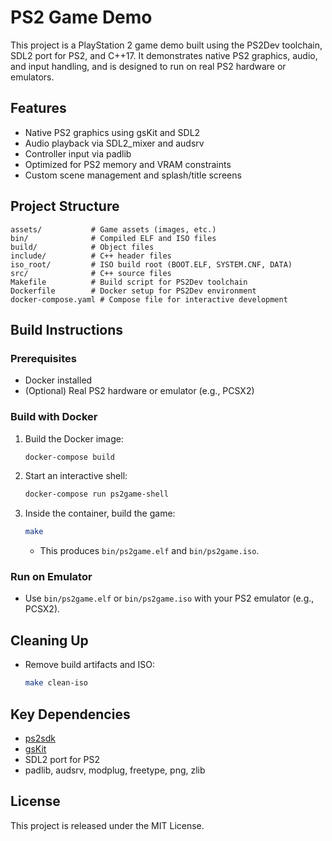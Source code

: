 # PS2 Game Demo

This project is a PlayStation 2 game demo built using the PS2Dev toolchain, SDL2 port for PS2, and C++17. It demonstrates native PS2 graphics, audio, and input handling, and is designed to run on real PS2 hardware or emulators.

## Features
- Native PS2 graphics using gsKit and SDL2
- Audio playback via SDL2_mixer and audsrv
- Controller input via padlib
- Optimized for PS2 memory and VRAM constraints
- Custom scene management and splash/title screens

## Project Structure
```
assets/           # Game assets (images, etc.)
bin/              # Compiled ELF and ISO files
build/            # Object files
include/          # C++ header files
iso_root/         # ISO build root (BOOT.ELF, SYSTEM.CNF, DATA)
src/              # C++ source files
Makefile          # Build script for PS2Dev toolchain
Dockerfile        # Docker setup for PS2Dev environment
docker-compose.yaml # Compose file for interactive development
```

## Build Instructions

### Prerequisites
- Docker installed
- (Optional) Real PS2 hardware or emulator (e.g., PCSX2)

### Build with Docker
1. Build the Docker image:
   ```sh
   docker-compose build
   ```
2. Start an interactive shell:
   ```sh
   docker-compose run ps2game-shell
   ```
3. Inside the container, build the game:
   ```sh
   make
   ```
   - This produces `bin/ps2game.elf` and `bin/ps2game.iso`.

### Run on Emulator
- Use `bin/ps2game.elf` or `bin/ps2game.iso` with your PS2 emulator (e.g., PCSX2).

## Cleaning Up
- Remove build artifacts and ISO:
  ```sh
  make clean-iso
  ```

## Key Dependencies
- [ps2sdk](https://github.com/ps2dev/ps2sdk)
- [gsKit](https://github.com/ps2dev/gsKit)
- SDL2 port for PS2
- padlib, audsrv, modplug, freetype, png, zlib

## License
This project is released under the MIT License.
